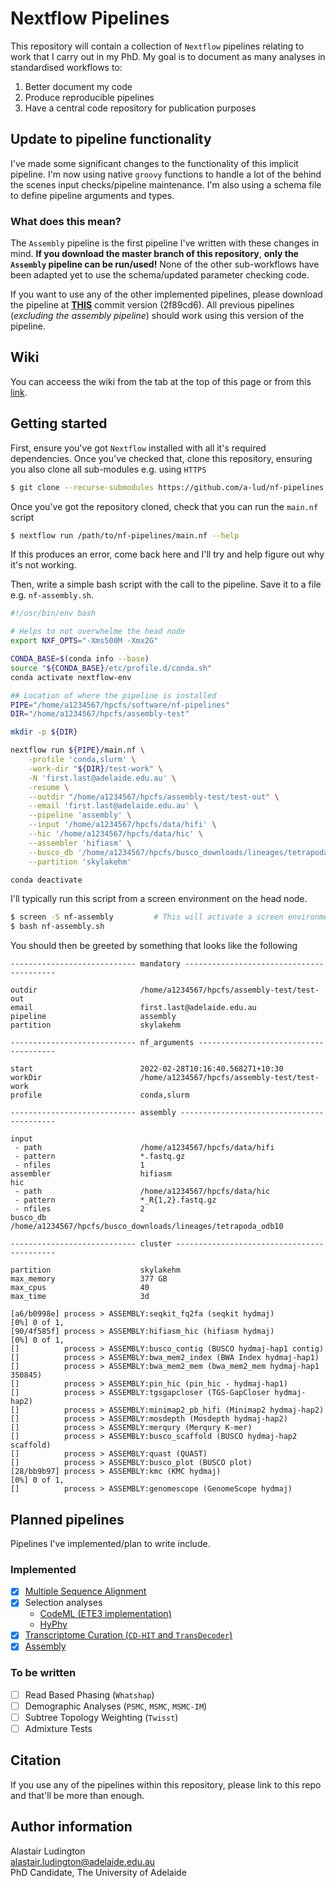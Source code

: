 # Nextflow Pipelines

This repository will contain a collection of `Nextflow` pipelines relating to
work that I carry out in my PhD. My goal is to document as many analyses in
standardised workflows to:

1. Better document my code
2. Produce reproducible pipelines
3. Have a central code repository for publication purposes

## Update to pipeline functionality

I've made some significant changes to the functionality of this implicit
pipeline. I'm now using native `groovy` functions to handle a lot of the
behind the scenes input checks/pipeline maintenance. I'm also using a
schema file to define pipeline arguments and types.

### What does this mean?

The `Assembly` pipeline is the first pipeline I've written with these
changes in mind. **If you download the master branch of this repository**,
**only the `Assembly` pipeline can be run/used!** None of the other sub-workflows
have been adapted yet to use the schema/updated parameter checking code.

If you want to use any of the other implemented pipelines, please
download the pipeline at **[THIS][version]** commit version (2f89cd6).
All previous pipelines (*excluding the assembly pipeline*) should work
using this version of the pipeline.

## Wiki

You can acceess the wiki from the tab at the top of this page or from this [link][link].


## Getting started

First, ensure you've got `Nextflow` installed with all it's required dependencies. Once you've
checked that, clone this repository, ensuring you also clone all sub-modules e.g. using `HTTPS`

```bash
$ git clone --recurse-submodules https://github.com/a-lud/nf-pipelines.git
```

Once you've got the repository cloned, check that you can run the `main.nf` script

```bash
$ nextflow run /path/to/nf-pipelines/main.nf --help
```

If this produces an error, come back here and I'll try and help figure out why it's not working.


Then, write a simple bash script with the call to the pipeline. Save it to a file e.g.
`nf-assembly.sh`.

```bash
#!/usr/bin/env bash

# Helps to not overwhelme the head node
export NXF_OPTS="-Xms500M -Xmx2G"

CONDA_BASE=$(conda info --base)
source "${CONDA_BASE}/etc/profile.d/conda.sh"
conda activate nextflow-env

## Location of where the pipeline is installed
PIPE="/home/a1234567/hpcfs/software/nf-pipelines"
DIR="/home/a1234567/hpcfs/assembly-test"

mkdir -p ${DIR}

nextflow run ${PIPE}/main.nf \
    -profile 'conda,slurm' \
    -work-dir "${DIR}/test-work" \
    -N 'first.last@adelaide.edu.au' \
    -resume \
    --outdir "/home/a1234567/hpcfs/assembly-test/test-out" \
    --email 'first.last@adelaide.edu.au' \
    --pipeline 'assembly' \
    --input '/home/a1234567/hpcfs/data/hifi' \
    --hic '/home/a1234567/hpcfs/data/hic' \
    --assembler 'hifiasm' \
    --busco_db '/home/a1234567/hpcfs/busco_downloads/lineages/tetrapoda_odb10' \
    --partition 'skylakehm'

conda deactivate
```

I'll typically run this script from a screen environment on the head node.

```bash
$ screen -S nf-assembly         # This will activate a screen environment
$ bash nf-assembly.sh
```

You should then be greeted by something that looks like the following

```
---------------------------- mandatory -----------------------------------------

outdir                       /home/a1234567/hpcfs/assembly-test/test-out
email                        first.last@adelaide.edu.au
pipeline                     assembly
partition                    skylakehm

---------------------------- nf_arguments --------------------------------------

start                        2022-02-28T10:16:40.568271+10:30
workDir                      /home/a1234567/hpcfs/assembly-test/test-work
profile                      conda,slurm

---------------------------- assembly ------------------------------------------

input
 - path                      /home/a1234567/hpcfs/data/hifi
 - pattern                   *.fastq.gz
 - nfiles                    1
assembler                    hifiasm
hic
 - path                      /home/a1234567/hpcfs/data/hic
 - pattern                   *_R{1,2}.fastq.gz
 - nfiles                    2
busco_db                     /home/a1234567/hpcfs/busco_downloads/lineages/tetrapoda_odb10

---------------------------- cluster -------------------------------------------

partition                    skylakehm
max_memory                   377 GB
max_cpus                     40
max_time                     3d

[a6/b0998e] process > ASSEMBLY:seqkit_fq2fa (seqkit hydmaj)                   [0%] 0 of 1,
[90/4f585f] process > ASSEMBLY:hifiasm_hic (hifiasm hydmaj)                   [0%] 0 of 1,
[]          process > ASSEMBLY:busco_contig (BUSCO hydmaj-hap1 contig)
[]          process > ASSEMBLY:bwa_mem2_index (BWA Index hydmaj-hap1)
[]          process > ASSEMBLY:bwa_mem2_mem (bwa_mem2_mem hydmaj-hap1 350845)
[]          process > ASSEMBLY:pin_hic (pin_hic - hydmaj-hap1)
[]          process > ASSEMBLY:tgsgapcloser (TGS-GapCloser hydmaj-hap2)
[]          process > ASSEMBLY:minimap2_pb_hifi (Minimap2 hydmaj-hap2)
[]          process > ASSEMBLY:mosdepth (Mosdepth hydmaj-hap2)
[]          process > ASSEMBLY:merqury (Merqury K-mer)
[]          process > ASSEMBLY:busco_scaffold (BUSCO hydmaj-hap2 scaffold)
[]          process > ASSEMBLY:quast (QUAST)
[]          process > ASSEMBLY:busco_plot (BUSCO plot)
[28/bb9b97] process > ASSEMBLY:kmc (KMC hydmaj)                               [0%] 0 of 1,
[]          process > ASSEMBLY:genomescope (GenomeScope hydmaj)
```

## Planned pipelines

Pipelines I've implemented/plan to write include.

### Implemented
- [x] [Multiple Sequence Alignment][MSA]
- [x] Selection analyses
  - [CodeML (ETE3 implementation)][ETE]
  - [HyPhy][HYPHY]
- [x] [Transcriptome Curation (`CD-HIT` and `TransDecoder`)][TRAN]
- [x] [Assembly][ASSEMBLY]

### To be written
- [ ] Read Based Phasing (`Whatshap`)
- [ ] Demographic Analyses (`PSMC`, `MSMC`, `MSMC-IM`)
- [ ] Subtree Topology Weighting (`Twisst`)
- [ ] Admixture Tests

## Citation

If you use any of the pipelines within this repository, please link to this
repo and that'll be more than enough.

## Author information

Alastair Ludington  
alastair.ludington@adelaide.edu.au  
PhD Candidate, The University of Adelaide

[MSA]: https://github.com/a-lud/nf-pipelines/wiki/Multiple-Sequence-Alignment
[ETE]: https://github.com/a-lud/nf-pipelines/wiki/CodeML---ETE3-implementation
[HYPHY]: https://github.com/a-lud/nf-pipelines/wiki/HyPhy
[TRAN]: https://github.com/a-lud/nf-pipelines/wiki/Trascriptome-Curation
[ASSEMBLY]: https://github.com/a-lud/nf-pipelines/wiki/Genome-Assembly
[version]: https://github.com/a-lud/nf-pipelines/tree/2f89cd605320afe77ce384743ff6cd840ba38bde
[link]: https://github.com/a-lud/nf-pipelines/wiki